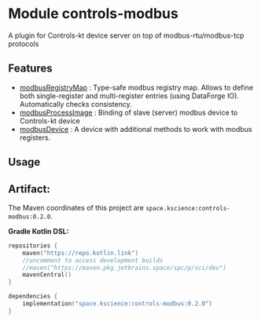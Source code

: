 # Module controls-modbus

A plugin for Controls-kt device server on top of modbus-rtu/modbus-tcp protocols

## Features

 - [modbusRegistryMap](src/main/kotlin/space/kscience/controls/modbus/ModbusRegistryMap.kt) : Type-safe modbus registry map. Allows to define both single-register and multi-register entries (using DataForge IO). 
Automatically checks consistency.
 - [modbusProcessImage](src/main/kotlin/space/kscience/controls/modbus/DeviceProcessImage.kt) : Binding of slave (server) modbus device to Controls-kt device
 - [modbusDevice](src/main/kotlin/space/kscience/controls/modbus/ModbusDevice.kt) : A device with additional methods to work with modbus registers.


## Usage

## Artifact:

The Maven coordinates of this project are `space.kscience:controls-modbus:0.2.0`.

**Gradle Kotlin DSL:**
```kotlin
repositories {
    maven("https://repo.kotlin.link")
    //uncomment to access development builds
    //maven("https://maven.pkg.jetbrains.space/spc/p/sci/dev")
    mavenCentral()
}

dependencies {
    implementation("space.kscience:controls-modbus:0.2.0")
}
```
